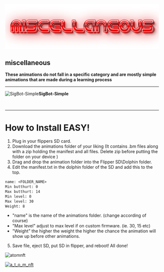 ![Header](Images/misc.png)



## miscellaneous

<b>These animations do not fall in a specific category and are mostly simple animations that are made during a learning process</b>

<hr>

![SigBot-Simple](https://i.imgur.com/SZbkoLu.gif)<b>SigBot-Simple</b>

<br>
<hr>

# How to Install EASY!
  1. Plug in your flippers SD card.
  2. Download the animations folder of your liking (It contains .bm files along with a zip holding the manifest and all files. Delete zip before putting the folder on your device )
  3. Drag and drop the animation folder into the Flipper SD\Dolphin folder.
  4. Edit the manifest.txt in the dolphin folder of the SD and add this to the top.
```
name: <FOLDER_NAME>
Min butthurt: 0
Max butthurt: 14
Min level: 0
Max level: 30
Weight: 8
```

  - "name" is the name of the animations folder. (change according of course)
  - "Max level" adjust to max level if on custom firmware. (ie. 30, 15 etc)
  - "Weight" the higher the weight the higher the chance the animation will show up before other animations.
 
 5. Save file, eject SD, put SD in flipper, and reboot! All done!




<p align="left"> <img src="https://komarev.com/ghpvc/?username=atomnft&label=Profile%20views&color=0e75b6&style=flat" alt="atomnft" /> </p>
<p align="left"> <a href="https://twitter.com/a_t_o_m_nft" target="blank"><img src="https://img.shields.io/twitter/follow/a_t_o_m_nft?logo=twitter&style=for-the-badge" alt="a_t_o_m_nft" /></a> </p>